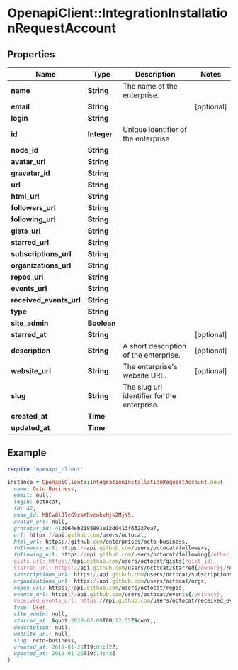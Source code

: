 # OpenapiClient::IntegrationInstallationRequestAccount

## Properties

| Name | Type | Description | Notes |
| ---- | ---- | ----------- | ----- |
| **name** | **String** | The name of the enterprise. |  |
| **email** | **String** |  | [optional] |
| **login** | **String** |  |  |
| **id** | **Integer** | Unique identifier of the enterprise |  |
| **node_id** | **String** |  |  |
| **avatar_url** | **String** |  |  |
| **gravatar_id** | **String** |  |  |
| **url** | **String** |  |  |
| **html_url** | **String** |  |  |
| **followers_url** | **String** |  |  |
| **following_url** | **String** |  |  |
| **gists_url** | **String** |  |  |
| **starred_url** | **String** |  |  |
| **subscriptions_url** | **String** |  |  |
| **organizations_url** | **String** |  |  |
| **repos_url** | **String** |  |  |
| **events_url** | **String** |  |  |
| **received_events_url** | **String** |  |  |
| **type** | **String** |  |  |
| **site_admin** | **Boolean** |  |  |
| **starred_at** | **String** |  | [optional] |
| **description** | **String** | A short description of the enterprise. | [optional] |
| **website_url** | **String** | The enterprise&#39;s website URL. | [optional] |
| **slug** | **String** | The slug url identifier for the enterprise. |  |
| **created_at** | **Time** |  |  |
| **updated_at** | **Time** |  |  |

## Example

```ruby
require 'openapi_client'

instance = OpenapiClient::IntegrationInstallationRequestAccount.new(
  name: Octo Business,
  email: null,
  login: octocat,
  id: 42,
  node_id: MDEwOlJlcG9zaXRvcnkxMjk2MjY5,
  avatar_url: null,
  gravatar_id: 41d064eb2195891e12d0413f63227ea7,
  url: https://api.github.com/users/octocat,
  html_url: https://github.com/enterprises/octo-business,
  followers_url: https://api.github.com/users/octocat/followers,
  following_url: https://api.github.com/users/octocat/following{/other_user},
  gists_url: https://api.github.com/users/octocat/gists{/gist_id},
  starred_url: https://api.github.com/users/octocat/starred{/owner}{/repo},
  subscriptions_url: https://api.github.com/users/octocat/subscriptions,
  organizations_url: https://api.github.com/users/octocat/orgs,
  repos_url: https://api.github.com/users/octocat/repos,
  events_url: https://api.github.com/users/octocat/events{/privacy},
  received_events_url: https://api.github.com/users/octocat/received_events,
  type: User,
  site_admin: null,
  starred_at: &quot;2020-07-09T00:17:55Z&quot;,
  description: null,
  website_url: null,
  slug: octo-business,
  created_at: 2019-01-26T19:01:12Z,
  updated_at: 2019-01-26T19:14:43Z
)
```

